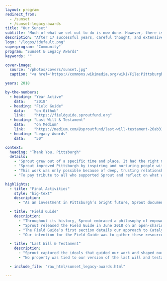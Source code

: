 ```yaml
---
layout: program
redirect_from:
  - /sunset
  - /sunset-legacy-awards
title: "Our Sunset"
subtitle: "Much of what we set out to do is now done. However, there is <em>still</em> much more to do."
description: "After 17 successful years, careful thought, and extensive planning with our board, The Sprout Fund decided to sunset the organization in 2018. To pay tribute to all of those that supported Sprout and reflect on what was learned along the way, we planned a series of sunset activities and a final round of grantmaking as part of our organizational wind-down."
logo: "/logos/!default.png"
superprogram: "Community"
program: "Sunset & Legacy Awards"
keywords: ""

cover-image:
  source: "/photos/covers/sunset.jpg"
  caption: "<a href='https://commons.wikimedia.org/wiki/File:Pittsburgh_Skyline_at_Sunset_-_panoramio.jpg' target='_blank' class='type--fine-print' style='opacity: .5; font-weight: normal; color: white;'><i class='fab fa-creative-commons'></i> photo: FishSpeaker</a>"

years: 2018

by-the-numbers:
  - heading: "Year Active"
    data:    "2018"
  - heading: "Field Guide"
    data:    "on Github"
    link:    "https://fieldguide.sproutfund.org"
  - heading: "Last Will & Testament"
    data:    "on Medium"
    link:    "https://medium.com/@sproutfund/last-will-testament-26ab31ee583c"
  - heading: "Legacy Awards"
    data:    "50"

context:
  heading: "Thank You, Pittsburgh"
  details:
    - "Sprout grew out of a specific time and place. It had the right mix of people, problems, solutions, questions, and answers, working hard to evolve alongside the community it served. After 17 successful years, careful thought, and extensive planning with our board, The Sprout Fund decided to sunset the organization in 2018."
    - "Sprout improved Pittsburgh by inspiring and nurturing people with innovative, grassroots ideas to positively impact their communities. Our pioneering efforts to achieve this mission spread further and wider than we could have imagined, supporting a distinct cultural shift that made our community stronger and more resilient."
    - "This work was only possible because of deep, trusting relationships with all who shared their ideas, money, leadership, and time with our organization."
    - "To pay tribute to all who supported Sprout and reflect on what was learned along the way, we planned a series of sunset activities and a final round of grantmaking as part of our organizational wind-down."

highlights:
  - title: "Final Activities"
    style: "big-text"
    description:
      - "As an investment in Pittsburgh’s bright future, Sprout documented our best practices, shared our enduring values, and invested our remaining reserves in people committed to carrying on our legacy."

  - title: "Field Guide"
    description:
      - "Throughout its history, Sprout embraced a philosophy of empowering others to work within their own communities on the issues that impact them every day. Those ideals can continue to flourish even after the organizational sunset through a series of tools and resources we developed: <a href='https://fieldguide.sproutfund.org' target='_blank'><strong>The Sprout Fund Field Guide for Philanthropy & Civic Action</strong></a>."
      - "Sprout released the Field Guide in June 2018 on an open-sharing platform thanks to support from the John D. and Catherine T. MacArthur Foundation. This overview of our unique approach and processes captures the lessons learned from 17 years of cultivating applications, making decisions, hosting events, leading community building campaigns, telling stories, and working with our grantees and our funders to achieve meaningful results together."
      - "The Field Guide’s first section details our approach to Catalytic Funding, featuring a suite of tools we used to make more than $8 million of community-decided investments in more than 1,500 early-stage projects, organizations, innovators, and activities. The second section documents our approach to Community Building, and it details the practices we developed to connect community members in Pittsburgh and in communities across the United States."
      - "Our intention for the Field Guide was to gather these resources so others could use them as a starting point for their own community work. We encourage you to read our reflections, remix Sprout’s approach, and apply the ideas within your own context. Feel free to draw on ideas that resonate with you and focus on the sections that feel most relevant to your work. You can read the publication straight through, jump to your favorite section, or search for key terms. However you use it, we hope you will be inspired to catalyze positive change and cultivate connected communities."

  - title: "Last Will & Testament"
    description:
      - "Sprout captured the ideals that guided our work and shaped our organizational practices through our <a href='https://medium.com/@sproutfund/last-will-testament-26ab31ee583c' target='_blank'><strong>Last Will & Testament</strong></a>. This document reflects on the spirit and intentions of The Sprout Fund as we operated from 2001 to 2018, a critical period in Pittsburgh’s post-industrial revitalization."
      - "No property was tied to our version of the last will and testament concept. Instead, we used it to celebrate what drove Sprout forward as an engine for community change and included our lasting advice to the community based on our continued belief that for Pittsburgh's revitalization to stay authentic it must continue to support people, projects, and ideas."

  - include_file: "raw_html/sunset_legacy-awards.html"

---
```

